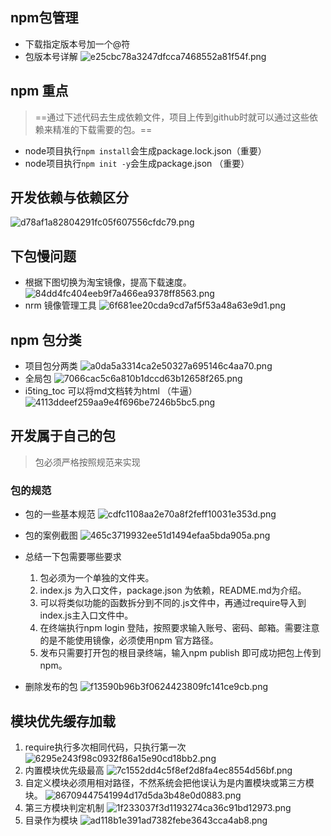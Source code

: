 ## npm包管理

- 下载指定版本号加一个@符
- 包版本号详解
    ![e25cbc78a3247dfcca7468552a81f54f.png](../_resources/e25cbc78a3247dfcca7468552a81f54f.png)

## npm 重点

> ==通过下述代码去生成依赖文件，项目上传到github时就可以通过这些依赖来精准的下载需要的包。==

- node项目执行`npm install`会生成package.lock.json（重要）
- node项目执行`npm init -y`会生成package.json （重要）

## 开发依赖与依赖区分

![d78af1a82804291fc05f607556cfdc79.png](../_resources/d78af1a82804291fc05f607556cfdc79.png)

## 下包慢问题

- 根据下图切换为淘宝镜像，提高下载速度。
    ![84dd4fc404eeb9f7a466ea9378ff8563.png](../_resources/84dd4fc404eeb9f7a466ea9378ff8563.png)
- nrm 镜像管理工具
    ![6f681ee20cda9cd7af5f53a48a63e9d1.png](../_resources/6f681ee20cda9cd7af5f53a48a63e9d1.png)

## npm 包分类

- 项目包分两类
    ![a0da5a3314ca2e50327a695146c4aa70.png](../_resources/a0da5a3314ca2e50327a695146c4aa70.png)
- 全局包
    ![7066cac5c6a810b1dccd63b12658f265.png](../_resources/7066cac5c6a810b1dccd63b12658f265.png)
- i5ting_toc 可以将md文档转为html （牛逼）
    ![4113ddeef259aa9e4f696be7246b5bc5.png](../_resources/4113ddeef259aa9e4f696be7246b5bc5.png)

## 开发属于自己的包

> 包必须严格按照规范来实现

### 包的规范

- 包的一些基本规范
    ![cdfc1108aa2e70a8f2feff10031e353d.png](../_resources/cdfc1108aa2e70a8f2feff10031e353d.png)
    
- 包的案例截图
    ![465c3719932ee51d1494efaa5bda905a.png](../_resources/465c3719932ee51d1494efaa5bda905a.png)
    
- 总结一下包需要哪些要求
    
    1.  包必须为一个单独的文件夹。
    2.  index.js 为入口文件，package.json 为依赖，README.md为介绍。
    3.  可以将类似功能的函数拆分到不同的.js文件中，再通过require导入到index.js主入口文件中。
    4.  在终端执行npm login 登陆，按照要求输入账号、密码、邮箱。需要注意的是不能使用镜像，必须使用npm 官方路径。
    5.  发布只需要打开包的根目录终端，输入npm publish 即可成功把包上传到npm。
- 删除发布的包
    ![f13590b96b3f0624423809fc141ce9cb.png](../_resources/f13590b96b3f0624423809fc141ce9cb.png)
    

## 模块优先缓存加载

1.  require执行多次相同代码，只执行第一次
    ![6295e243f98c0932f86a15e90cd18bb2.png](../_resources/6295e243f98c0932f86a15e90cd18bb2.png)
2.  内置模块优先级最高
    ![7c1552dd4c5f8ef2d8fa4ec8554d56bf.png](../_resources/7c1552dd4c5f8ef2d8fa4ec8554d56bf.png)
3.  自定义模块必须用相对路径，不然系统会把他误认为是内置模块或第三方模块。
    ![86709447541994d17d5da3b48e0d0883.png](../_resources/86709447541994d17d5da3b48e0d0883.png)
4.  第三方模块判定机制
    ![1f233037f3d1193274ca36c91bd12973.png](../_resources/1f233037f3d1193274ca36c91bd12973.png)
5.  目录作为模块
    ![ad118b1e391ad7382febe3643cca4ab8.png](../_resources/ad118b1e391ad7382febe3643cca4ab8.png)